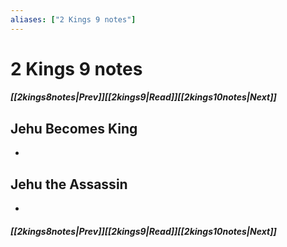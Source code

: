 ```yaml
---
aliases: ["2 Kings 9 notes"]
---
```

# 2 Kings 9 notes
##### <span class=arrow-left></span>[[2kings8notes|Prev]]<span class=navigation-separator></span>[[2kings9|Read]]<span class=navigation-separator></span>[[2kings10notes|Next]]<span class=arrow-right></span>
## Jehu Becomes King
- 
## Jehu the Assassin
- 
##### <span class=arrow-left></span>[[2kings8notes|Prev]]<span class=navigation-separator></span>[[2kings9|Read]]<span class=navigation-separator></span>[[2kings10notes|Next]]<span class=arrow-right></span>